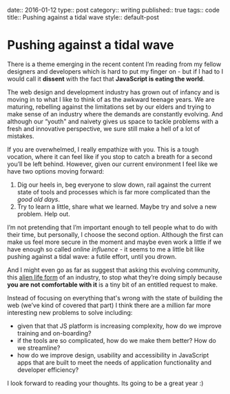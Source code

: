 date:: 2016-01-12
type:: post
category:: writing
published:: true
tags:: code
title:: Pushing against a tidal wave
style:: default-post

# Pushing against a tidal wave

There is a theme emerging in the recent content I’m reading from my fellow designers and developers which is hard to put my finger on - but if I had to I would call it **dissent** with the fact that **JavaScript is eating the world**.

The web design and development industry has grown out of infancy and is moving in to what I like to think of as the awkward teenage years. We are maturing, rebelling against the limitations set by our elders and trying to make sense of an industry where the demands are constantly evolving. And although our “youth" and naivety gives us space to tackle problems with a fresh and innovative perspective, we sure still make a hell of a lot of mistakes.

If you are overwhelmed, I really empathize with you. This is a tough vocation, where it can feel like if you stop to catch a breath for a second you’ll be left behind. However, given our current environment I feel like we have two options moving forward:

1. Dig our heels in, beg everyone to slow down, rail against the current state of tools and processes which is far more complicated than the _good old days_.
2. Try to learn a little, share what we learned. Maybe try and solve a new problem. Help out.

I’m not pretending that I’m important enough to tell people what to do with their time, but personally, I choose the second option. Although the first can make us feel more secure in the moment and maybe even work a little if we have enough so called *online influence* - it seems to me a little bit like pushing against a tidal wave: a futile effort, until you drown.

And I might even go as far as suggest that asking this evolving community, this <a href="http://www.factmag.com/2016/01/11/david-bowie-internet-jeremy-paxman-interview/">alien life form</a> of an industry, to stop what they’re doing simply because **you are not comfortable with it** is a tiny bit of an entitled request to make.

Instead of focusing on everything that's wrong with the state of building the web (we’ve kind of covered that part) I think there are a million far more interesting new problems to solve including:
- given that that JS platform is increasing complexity, how do we improve training and on-boarding?
- if the tools are so complicated, how do we make them better? How do we streamline?
- how do we improve design, usability and accessibility in JavaScript apps that are built to meet the needs of application functionality and developer efficiency?

I look forward to reading your thoughts. Its going to be a great year :)